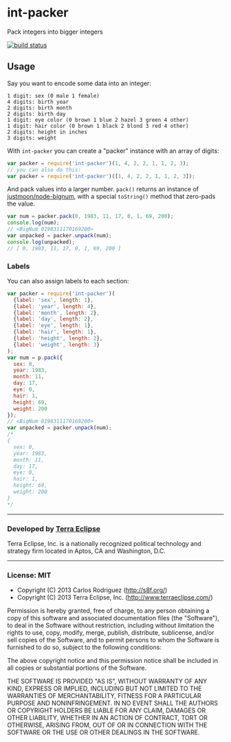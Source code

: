 int-packer
==========

Pack integers into bigger integers

[![build status](https://secure.travis-ci.org/carlos8f/int-packer.png)](http://travis-ci.org/carlos8f/int-packer)

## Usage

Say you want to encode some data into an integer:

```
1 digit: sex (0 male 1 female)
4 digits: birth year
2 digits: birth month
2 digits: birth day
1 digit: eye color (0 brown 1 blue 2 hazel 3 green 4 other)
1 digit: hair color (0 brown 1 black 2 blond 3 red 4 other)
2 digits: height in inches
3 digits: weight
```

With `int-packer` you can create a "packer" instance with an array of digits:

```js
var packer = require('int-packer')(1, 4, 2, 2, 1, 1, 2, 3);
// you can also do this:
var packer = require('int-packer')([1, 4, 2, 2, 1, 1, 2, 3]);
```

And pack values into a larger number. `pack()` returns an instance of
[justmoon/node-bignum](https://github.com/justmoon/node-bignum), with a special
`toString()` method that zero-pads the value.

```js
var num = packer.pack(0, 1983, 11, 17, 0, 1, 69, 200);
console.log(num);
// <BigNum 0198311170169200>
var unpacked = packer.unpack(num);
console.log(unpacked);
// [ 0, 1983, 11, 17, 0, 1, 69, 200 ]
```

### Labels

You can also assign labels to each section:

```js
var packer = require('int-packer')(
  {label: 'sex', length: 1},
  {label: 'year', length: 4},
  {label: 'month', length: 2},
  {label: 'day', length: 2},
  {label: 'eye', length: 1},
  {label: 'hair', length: 1},
  {label: 'height', length: 2},
  {label: 'weight', length: 3}
);
var num = p.pack({
  sex: 0,
  year: 1983,
  month: 11,
  day: 17,
  eye: 0,
  hair: 1,
  height: 69,
  weight: 200
});
// <BigNum 0198311170169200>
var unpacked = packer.unpack(num);
/*
{
  sex: 0,
  year: 1983,
  month: 11,
  day: 17,
  eye: 0,
  hair: 1,
  height: 69,
  weight: 200
}
*/
```

- - -

### Developed by [Terra Eclipse](http://www.terraeclipse.com)
Terra Eclipse, Inc. is a nationally recognized political technology and
strategy firm located in Aptos, CA and Washington, D.C.

- - -

### License: MIT

- Copyright (C) 2013 Carlos Rodriguez (http://s8f.org/)
- Copyright (C) 2013 Terra Eclipse, Inc. (http://www.terraeclipse.com/)

Permission is hereby granted, free of charge, to any person obtaining a copy
of this software and associated documentation files (the &quot;Software&quot;), to deal
in the Software without restriction, including without limitation the rights
to use, copy, modify, merge, publish, distribute, sublicense, and/or sell
copies of the Software, and to permit persons to whom the Software is furnished
to do so, subject to the following conditions:

The above copyright notice and this permission notice shall be included in
all copies or substantial portions of the Software.

THE SOFTWARE IS PROVIDED &quot;AS IS&quot;, WITHOUT WARRANTY OF ANY KIND, EXPRESS OR
IMPLIED, INCLUDING BUT NOT LIMITED TO THE WARRANTIES OF MERCHANTABILITY,
FITNESS FOR A PARTICULAR PURPOSE AND NONINFRINGEMENT. IN NO EVENT SHALL THE
AUTHORS OR COPYRIGHT HOLDERS BE LIABLE FOR ANY CLAIM, DAMAGES OR OTHER
LIABILITY, WHETHER IN AN ACTION OF CONTRACT, TORT OR OTHERWISE, ARISING FROM,
OUT OF OR IN CONNECTION WITH THE SOFTWARE OR THE USE OR OTHER DEALINGS IN THE
SOFTWARE.
